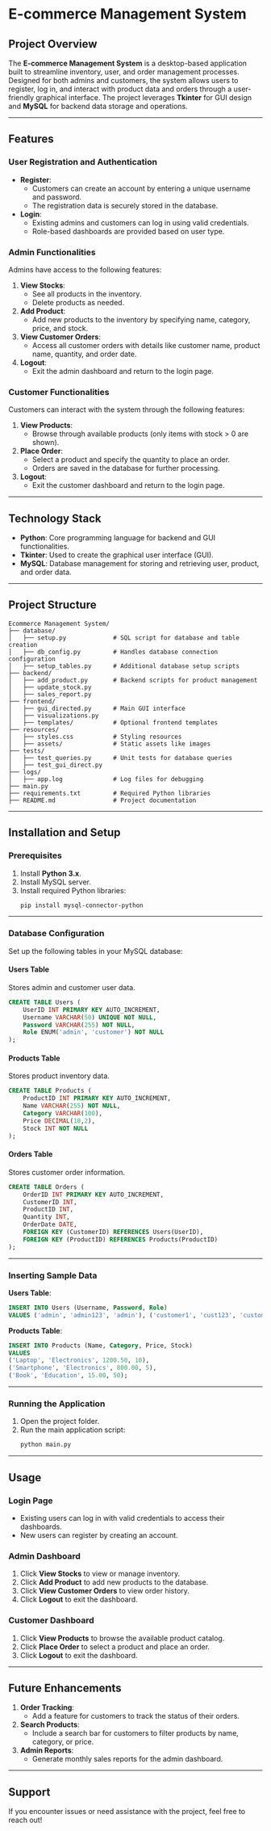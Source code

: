

# E-commerce Management System

## Project Overview

The **E-commerce Management System** is a desktop-based application built to streamline inventory, user, and order management processes. Designed for both admins and customers, the system allows users to register, log in, and interact with product data and orders through a user-friendly graphical interface. The project leverages **Tkinter** for GUI design and **MySQL** for backend data storage and operations.

---

## Features

### User Registration and Authentication
- **Register**:
  - Customers can create an account by entering a unique username and password.
  - The registration data is securely stored in the database.
- **Login**:
  - Existing admins and customers can log in using valid credentials.
  - Role-based dashboards are provided based on user type.

### Admin Functionalities
Admins have access to the following features:
1. **View Stocks**:
   - See all products in the inventory.
   - Delete products as needed.
2. **Add Product**:
   - Add new products to the inventory by specifying name, category, price, and stock.
3. **View Customer Orders**:
   - Access all customer orders with details like customer name, product name, quantity, and order date.
4. **Logout**:
   - Exit the admin dashboard and return to the login page.

### Customer Functionalities
Customers can interact with the system through the following features:
1. **View Products**:
   - Browse through available products (only items with stock > 0 are shown).
2. **Place Order**:
   - Select a product and specify the quantity to place an order.
   - Orders are saved in the database for further processing.
3. **Logout**:
   - Exit the customer dashboard and return to the login page.

---

## Technology Stack

- **Python**: Core programming language for backend and GUI functionalities.
- **Tkinter**: Used to create the graphical user interface (GUI).
- **MySQL**: Database management for storing and retrieving user, product, and order data.

---

## Project Structure

```
Ecommerce Management System/
├── database/
│   ├── setup.py             # SQL script for database and table creation
│   ├── db_config.py         # Handles database connection configuration
│   ├── setup_tables.py      # Additional database setup scripts
├── backend/
│   ├── add_product.py       # Backend scripts for product management
│   ├── update_stock.py
│   ├── sales_report.py
├── frontend/
│   ├── gui_directed.py      # Main GUI interface
│   ├── visualizations.py
│   ├── templates/           # Optional frontend templates
├── resources/
│   ├── styles.css           # Styling resources
│   ├── assets/              # Static assets like images
├── tests/
│   ├── test_queries.py      # Unit tests for database queries
│   ├── test_gui_direct.py
├── logs/
│   ├── app.log              # Log files for debugging
├── main.py
├── requirements.txt         # Required Python libraries
├── README.md                # Project documentation
```

---

## Installation and Setup

### Prerequisites
1. Install **Python 3.x**.
2. Install MySQL server.
3. Install required Python libraries:
   ```bash
   pip install mysql-connector-python
   ```

---

### Database Configuration
Set up the following tables in your MySQL database:

#### Users Table
Stores admin and customer user data.
```sql
CREATE TABLE Users (
    UserID INT PRIMARY KEY AUTO_INCREMENT,
    Username VARCHAR(50) UNIQUE NOT NULL,
    Password VARCHAR(255) NOT NULL,
    Role ENUM('admin', 'customer') NOT NULL
);
```

#### Products Table
Stores product inventory data.
```sql
CREATE TABLE Products (
    ProductID INT PRIMARY KEY AUTO_INCREMENT,
    Name VARCHAR(255) NOT NULL,
    Category VARCHAR(100),
    Price DECIMAL(10,2),
    Stock INT NOT NULL
);
```

#### Orders Table
Stores customer order information.
```sql
CREATE TABLE Orders (
    OrderID INT PRIMARY KEY AUTO_INCREMENT,
    CustomerID INT,
    ProductID INT,
    Quantity INT,
    OrderDate DATE,
    FOREIGN KEY (CustomerID) REFERENCES Users(UserID),
    FOREIGN KEY (ProductID) REFERENCES Products(ProductID)
);
```

---

### Inserting Sample Data

**Users Table**:
```sql
INSERT INTO Users (Username, Password, Role)
VALUES ('admin', 'admin123', 'admin'), ('customer1', 'cust123', 'customer');
```

**Products Table**:
```sql
INSERT INTO Products (Name, Category, Price, Stock)
VALUES
('Laptop', 'Electronics', 1200.50, 10),
('Smartphone', 'Electronics', 800.00, 5),
('Book', 'Education', 15.00, 50);
```

---

### Running the Application

1. Open the project folder.
2. Run the main application script:
   ```bash
   python main.py
   ```

---

## Usage

### Login Page
- Existing users can log in with valid credentials to access their dashboards.
- New users can register by creating an account.

### Admin Dashboard
1. Click **View Stocks** to view or manage inventory.
2. Click **Add Product** to add new products to the database.
3. Click **View Customer Orders** to view order history.
4. Click **Logout** to exit the dashboard.

### Customer Dashboard
1. Click **View Products** to browse the available product catalog.
2. Click **Place Order** to select a product and place an order.
3. Click **Logout** to exit the dashboard.

---

## Future Enhancements

1. **Order Tracking**:
   - Add a feature for customers to track the status of their orders.
2. **Search Products**:
   - Include a search bar for customers to filter products by name, category, or price.
3. **Admin Reports**:
   - Generate monthly sales reports for the admin dashboard.

---


## Support
If you encounter issues or need assistance with the project, feel free to reach out!


